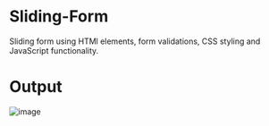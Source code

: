 # Sliding-Form
Sliding form using HTMl elements, form validations, CSS styling and JavaScript functionality.

# Output
![image](https://user-images.githubusercontent.com/92794107/230903920-dee6e4b3-61d9-4a65-913f-bbad76d385b6.png)
